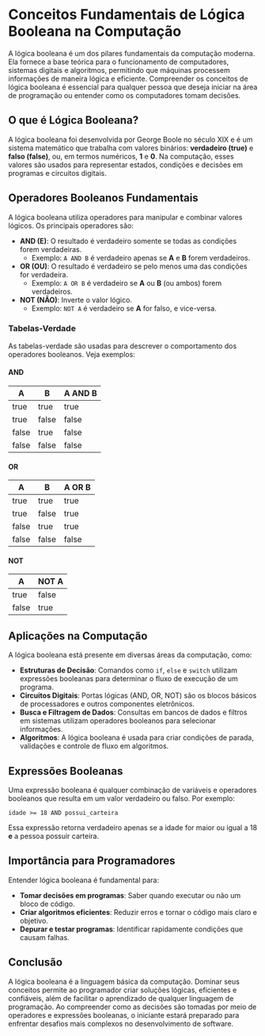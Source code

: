 # Conceitos Fundamentais de Lógica Booleana na Computação

A lógica booleana é um dos pilares fundamentais da computação moderna. Ela fornece a base teórica para o funcionamento de computadores, sistemas digitais e algoritmos, permitindo que máquinas processem informações de maneira lógica e eficiente. Compreender os conceitos de lógica booleana é essencial para qualquer pessoa que deseja iniciar na área de programação ou entender como os computadores tomam decisões.

## O que é Lógica Booleana?

A lógica booleana foi desenvolvida por George Boole no século XIX e é um sistema matemático que trabalha com valores binários: **verdadeiro (true)** e **falso (false)**, ou, em termos numéricos, **1** e **0**. Na computação, esses valores são usados para representar estados, condições e decisões em programas e circuitos digitais.

## Operadores Booleanos Fundamentais

A lógica booleana utiliza operadores para manipular e combinar valores lógicos. Os principais operadores são:

- **AND (E)**: O resultado é verdadeiro somente se todas as condições forem verdadeiras.
  - Exemplo: `A AND B` é verdadeiro apenas se **A** e **B** forem verdadeiros.
- **OR (OU)**: O resultado é verdadeiro se pelo menos uma das condições for verdadeira.
  - Exemplo: `A OR B` é verdadeiro se **A** ou **B** (ou ambos) forem verdadeiros.
- **NOT (NÃO)**: Inverte o valor lógico.
  - Exemplo: `NOT A` é verdadeiro se **A** for falso, e vice-versa.

### Tabelas-Verdade

As tabelas-verdade são usadas para descrever o comportamento dos operadores booleanos. Veja exemplos:

#### AND

| A     | B     | A AND B |
|-------|-------|---------|
| true  | true  | true    |
| true  | false | false   |
| false | true  | false   |
| false | false | false   |

#### OR

| A     | B     | A OR B  |
|-------|-------|---------|
| true  | true  | true    |
| true  | false | true    |
| false | true  | true    |
| false | false | false   |

#### NOT

| A     | NOT A |
|-------|-------|
| true  | false |
| false | true  |

## Aplicações na Computação

A lógica booleana está presente em diversas áreas da computação, como:

- **Estruturas de Decisão**: Comandos como `if`, `else` e `switch` utilizam expressões booleanas para determinar o fluxo de execução de um programa.
- **Circuitos Digitais**: Portas lógicas (AND, OR, NOT) são os blocos básicos de processadores e outros componentes eletrônicos.
- **Busca e Filtragem de Dados**: Consultas em bancos de dados e filtros em sistemas utilizam operadores booleanos para selecionar informações.
- **Algoritmos**: A lógica booleana é usada para criar condições de parada, validações e controle de fluxo em algoritmos.

## Expressões Booleanas

Uma expressão booleana é qualquer combinação de variáveis e operadores booleanos que resulta em um valor verdadeiro ou falso. Por exemplo:

```pseudo
idade >= 18 AND possui_carteira
```

Essa expressão retorna verdadeiro apenas se a idade for maior ou igual a 18 **e** a pessoa possuir carteira.

## Importância para Programadores

Entender lógica booleana é fundamental para:

- **Tomar decisões em programas**: Saber quando executar ou não um bloco de código.
- **Criar algoritmos eficientes**: Reduzir erros e tornar o código mais claro e objetivo.
- **Depurar e testar programas**: Identificar rapidamente condições que causam falhas.

## Conclusão

A lógica booleana é a linguagem básica da computação. Dominar seus conceitos permite ao programador criar soluções lógicas, eficientes e confiáveis, além de facilitar o aprendizado de qualquer linguagem de programação. Ao compreender como as decisões são tomadas por meio de operadores e expressões booleanas, o iniciante estará preparado para enfrentar desafios mais complexos no desenvolvimento de software.